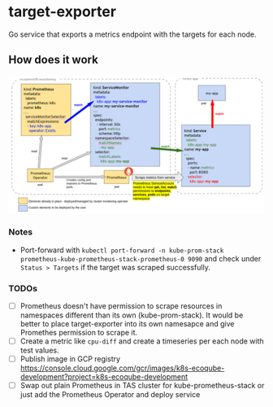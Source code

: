 # target-exporter

Go service that exports a metrics endpoint with the targets for each node.

## How does it work

![Overview of ServiceMonitor tagging and related elements](servicemonitor.png)

### Notes 

- Port-forward with `kubectl port-forward -n kube-prom-stack prometheus-kube-prometheus-stack-prometheus-0 9090` 
and check under `Status > Targets` if the target was scraped successfully.

### TODOs

- [ ] Prometheus doesn't have permission to scrape resources in namespaces different than its own (kube-prom-stack).
It would be better to place target-exporter into its own namesapce and give Promethes permission to scrape it.
- [ ] Create a metric like `cpu-diff` and create a timeseries per each node with test values.
- [ ] Publish image in GCP registry https://console.cloud.google.com/gcr/images/k8s-ecoqube-development?project=k8s-ecoqube-development
- [ ] Swap out plain Prometheus in TAS cluster for kube-prometheus-stack or just add the Prometheus Operator and deploy service